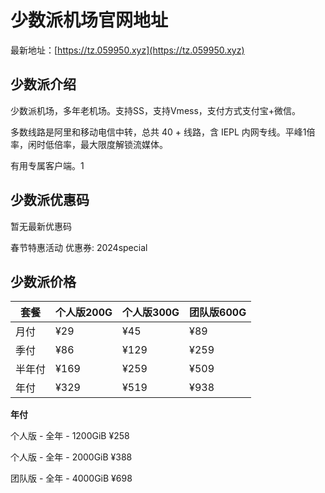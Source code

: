 # 少数派机场官网地址

最新地址：[https://tz.059950.xyz](https://tz.059950.xyz)

## 少数派介绍

少数派机场，多年老机场。支持SS，支持Vmess，支付方式支付宝+微信。

多数线路是阿里和移动电信中转，总共 40 + 线路，含 IEPL 内网专线。平峰1倍率，闲时低倍率，最大限度解锁流媒体。

有用专属客户端。1

## 少数派优惠码

暂无最新优惠码

春节特惠活动 优惠券:  2024special

## 少数派价格

|套餐|个人版200G|个人版300G|团队版600G|
|----|----|----|----|
|月付|¥29|¥45|¥89|
|季付|¥86|¥129|¥259|
|半年付|¥169|¥259|¥509|
|年付|¥329|¥519|¥938|

**年付**

个人版 - 全年 - 1200GiB ¥258

个人版 - 全年 - 2000GiB ¥388

团队版 - 全年 - 4000GiB ¥698
